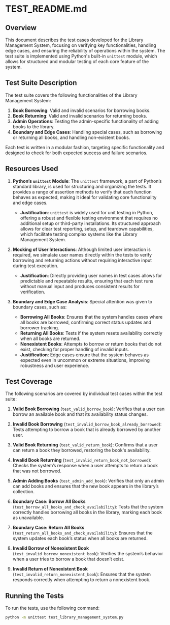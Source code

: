 # TEST_README.md

## Overview

This document describes the test cases developed for the Library Management System, focusing on verifying key functionalities, handling edge cases, and ensuring the reliability of operations within the system. The test suite is implemented using Python's built-in `unittest` module, which allows for structured and modular testing of each core feature of the system.

## Test Suite Description

The test suite covers the following functionalities of the Library Management System:

1. **Book Borrowing**: Valid and invalid scenarios for borrowing books.
2. **Book Returning**: Valid and invalid scenarios for returning books.
3. **Admin Operations**: Testing the admin-specific functionality of adding books to the library.
4. **Boundary and Edge Cases**: Handling special cases, such as borrowing or returning all books, and handling non-existent books.

Each test is written in a modular fashion, targeting specific functionality and designed to check for both expected success and failure scenarios.

## Resources Used

1. **Python’s `unittest` Module**: The `unittest` framework, a part of Python’s standard library, is used for structuring and organizing the tests. It provides a range of assertion methods to verify that each function behaves as expected, making it ideal for validating core functionality and edge cases.
   - **Justification**: `unittest` is widely used for unit testing in Python, offering a robust and flexible testing environment that requires no additional setup or third-party installations. Its structured approach allows for clear test reporting, setup, and teardown capabilities, which facilitate testing complex systems like the Library Management System.

2. **Mocking of User Interactions**: Although limited user interaction is required, we simulate user names directly within the tests to verify borrowing and returning actions without requiring interactive input during test execution.
   - **Justification**: Directly providing user names in test cases allows for predictable and repeatable results, ensuring that each test runs without manual input and produces consistent results for verification.

3. **Boundary and Edge Case Analysis**: Special attention was given to boundary cases, such as:
   - **Borrowing All Books**: Ensures that the system handles cases where all books are borrowed, confirming correct status updates and borrower tracking.
   - **Returning All Books**: Tests if the system resets availability correctly when all books are returned.
   - **Nonexistent Books**: Attempts to borrow or return books that do not exist, checking for proper handling of invalid inputs.
   - **Justification**: Edge cases ensure that the system behaves as expected even in uncommon or extreme situations, improving robustness and user experience.

## Test Coverage

The following scenarios are covered by individual test cases within the test suite:

1. **Valid Book Borrowing** (`test_valid_borrow_book`): Verifies that a user can borrow an available book and that its availability status changes.

2. **Invalid Book Borrowing** (`test_invalid_borrow_book_already_borrowed`): Tests attempting to borrow a book that is already borrowed by another user.

3. **Valid Book Returning** (`test_valid_return_book`): Confirms that a user can return a book they borrowed, restoring the book's availability.

4. **Invalid Book Returning** (`test_invalid_return_book_not_borrowed`): Checks the system’s response when a user attempts to return a book that was not borrowed.

5. **Admin Adding Books** (`test_admin_add_book`): Verifies that only an admin can add books and ensures that the new book appears in the library’s collection.

6. **Boundary Case: Borrow All Books** (`test_borrow_all_books_and_check_availability`): Tests that the system correctly handles borrowing all books in the library, marking each book as unavailable.

7. **Boundary Case: Return All Books** (`test_return_all_books_and_check_availability`): Ensures that the system updates each book’s status when all books are returned.

8. **Invalid Borrow of Nonexistent Book** (`test_invalid_borrow_nonexistent_book`): Verifies the system’s behavior when a user tries to borrow a book that doesn’t exist.

9. **Invalid Return of Nonexistent Book** (`test_invalid_return_nonexistent_book`): Ensures that the system responds correctly when attempting to return a nonexistent book.

## Running the Tests

To run the tests, use the following command:

```bash
python -m unittest test_library_management_system.py
